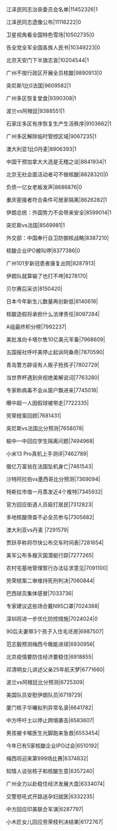 江泽民同志治丧委员会名单|11452326|1

江泽民同志遗像公布|11116222|0

卫星视角看全国特色雪场|10502735|0

告全党全军全国各族人民书|10349223|0

北京天安门下半旗志哀|10204544|1

广州不按行政区开展全员核酸|9890913|0

突尼斯1比0法国|9609582|1

广州多区恢复堂食|9390308|1

波兰vs阿根廷|9388551|1

石家庄多区有序恢复生产生活秩序|9103662|1

广州多区解除临时管控区域|9067235|1

澳大利亚1比0丹麦|8906393|1

中国干预加拿大大选是无稽之谈|8841934|1

北京无社会面活动者可不做核酸|8828320|0

负债一亿女老板发声|8686876|0

重庆密接者符合条件可居家隔离|8626282|1

伊朗总统：外国势力不会带来安全|8599014|1

突尼斯vs法国|8569981|1

外交部：中国奉行自卫防御核战略|8387210|

核酸企业IPO被叫停|8377386|0

广州101岁新冠患者康复出院|8287913|

伊朗队就算输了也打不垮|8278170|

贝尔赛后采访|8150420|

日本今年新生儿数量再创新低|8140618|

核酸造假将承担什么法律责任|8097284|

A组最终积分榜|7992237|

美批准向卡塔尔售10亿美元军备|7968609|

五国报社呼吁美停止起诉阿桑奇|7870590|

青岛警方辟谣有人贩子抢孩子|7802729|

当世界杯遇到央视绝美解说词|7763280|

专家称病毒不会从窗户飘进来|7745018|

曝中超一人因假球被带走|7722335|

劳荣枝案回顾|7681431|

突尼斯vs法国比分预测|7658078|

榆中一中回应学生隔离问题|7494968|

小米13 Pro真机上手测评|7462789|

俄亿万富翁在法国坠机身亡|7461543|

沙特阿拉伯vs墨西哥比分预测|7369094|

特斯拉市值一月蒸发近4个推特|7345932|

官方回应街道人员殴打居民|7312823|

多地核酸筛查不必全员参与|7305682|

澳大利亚vs丹麦 ​|7291579|

贾跃亭称将尽快公布交车时间表|7281654|

美军公布多艘灭国潜艇行踪|7277265|

农村宅基地管理暂行办法征求意见|7091100|

劳荣枝案二审维持死刑判决|7060844|

巴西球员集体感冒|7033736|

专家建议这些场合戴N95口罩|7024388|

深圳将进一步优化防控措施|7024024|0

90后夫妻带3个孩子入住毛坯房|6987507|

范志毅预测梅西今晚能进球|6930956|

北京疫情要防住经济要稳住|6918855|

邓清明女儿讲述父亲25年航天梦|6771660|

波兰vs阿根廷比分预测|6725309|

美国队员安慰伊朗队员|6719729|

厦门核子华曦拟列异常名录|6641782|

中方呼吁土以停止跨境袭击|6583607|

男孩被卡喉医生光脚跑来急救|6553454|

今年已有5家核酸企业IPO过会|6510192|

梅西将迎来第999场比赛|6374832|

知情人谈张核子和核酸生意|6357240|

广州全力以赴稳住经济发展大盘|6334074|

交警怒吼式开路送孕妇就医|6332235|

中方回应印美联合军演|6287797|

小木匠女儿回应劳荣枝判决结果|6172767|

